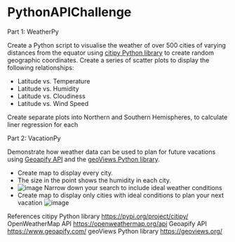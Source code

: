 # PythonAPIChallenge
Part 1: WeatherPy

Create a Python script to visualise the weather of over 500 cities of varying distances from the equator using [citipy Python library](https://pypi.org/project/citipy/) to create random geographic coordinates.
Create a series of scatter plots to display the following relationships:
   -  Latitude vs. Temperature
   -  Latitude vs. Humidity
   -  Latitude vs. Cloudiness
   -  Latitude vs. Wind Speed
     
Create separate plots into Northern and Southern Hemispheres, to calculate liner regression for each


Part 2: VacationPy

Demonstrate how weather data can be used to plan for future vacations using [Geoapify API](https://www.geoapify.com/) and the [geoViews Python library](https://geoviews.org/).
- Create map to display every city.
- The size in the point shows the humidity in each city.
- ![image](https://github.com/talaniz26/PythonAPIChallenge/assets/148118522/716572e5-3a73-41ae-93ca-b490beeb239f)
Narrow down your search to include ideal weather conditions
- Create map to display only cities with ideal conditions to plan your next vacation
  ![image](https://github.com/talaniz26/PythonAPIChallenge/assets/148118522/389c0480-b091-4cea-b12d-9030571db768)



References
citipy Python library https://pypi.org/project/citipy/
OpenWeatherMap API https://openweathermap.org/api
Geoapify API https://www.geoapify.com/
geoViews Python library https://geoviews.org/

